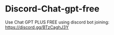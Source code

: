 # Discord-Chat-gpt-free
Use Chat GPT PLUS FREE using discord bot joining: https://discord.gg/BTzCaghJ3Y







                           